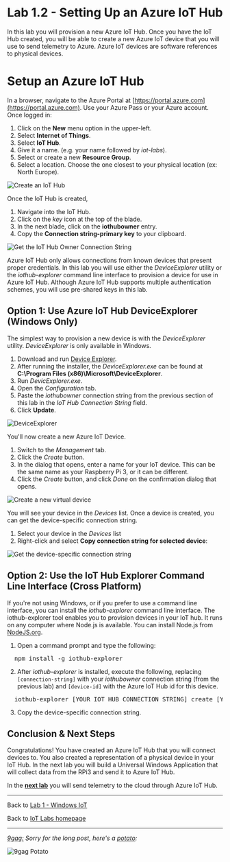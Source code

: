 # Lab 1.2 - Setting Up an Azure IoT Hub

In this lab you will provision a new Azure IoT Hub. Once you have the IoT Hub created, you will be able to create a new Azure IoT device that you will use to send telemetry to Azure. Azure IoT devices are software references to physical devices.

# Setup an Azure IoT Hub
In a browser, navigate to the Azure Portal at [https://portal.azure.com](https://portal.azure.com). Use your Azure Pass or your Azure account. Once logged in:

1. Click on the **New** menu option in the upper-left.
2. Select **Internet of Things**.
3. Select **IoT Hub**.
4. Give it a name. (e.g. your name followed by *iot-labs*). 
5. Select or create a new **Resource Group**.
6. Select a location. Choose the one closest to your physical location (ex: North Europe).

![Create an IoT Hub](/images/lab2_rpi2-new-iot-hub.png)
  
Once the IoT Hub is created, 

1. Navigate into the IoT Hub.
2. Click on the *key* icon at the top of the blade.
3. In the next blade, click on the **iothubowner** entry.
4. Copy the **Connection string-primary key** to your clipboard.

![Get the IoT Hub Owner Connection String](/images/lab1_rpi2-azure-iot-connection-string.png)

Azure IoT Hub only allows connections from known devices that present proper credentials. In this lab you will use either the *DeviceExplorer* utility or the *iothub-explorer* command line interface to provision a device for use in Azure IoT Hub. Although Azure IoT Hub supports multiple authentication schemes, you will use pre-shared keys in this lab.

## Option 1: Use Azure IoT Hub DeviceExplorer (Windows Only)
The simplest way to provision a new device is with the *DeviceExplorer* utility. *DeviceExplorer* is only available in Windows. 

1. Download and run [Device Explorer][deviceexplorer]. 
2. After running the installer, the *DeviceExplorer.exe* can be found at **C:\Program Files (x86)\Microsoft\DeviceExplorer**. 
3. Run *DevicExplorer.exe*.
4. Open the *Configuration* tab.
5. Paste the *iothubowner* connection string from the previous section of this lab in the *IoT Hub Connection String* field.
6. Click **Update**.

![DeviceExplorer](/images/lab1_rpi2-deviceexplorer01.png)

You'll now create a new Azure IoT Device.

1. Switch to the *Management* tab.
3. Click the *Create* button.
4. In the dialog that opens, enter a name for your IoT device. This can be the same name as your Raspberry Pi 3, or it can be different.
5. Click the *Create* button, and click *Done* on the confirmation dialog that opens.

![Create a new virtual device](/images/lab2_rpi2-deviceexplorer02.png) 

You will see your device in the *Devices* list. Once a device is created, you can get the device-specific connection string.

1. Select your device in the *Devices* list
2. Right-click and select **Copy connection string for selected device**:

![Get the device-specific connection string](/images/lab2_rpi2-deviceexplorer03.png) 

## Option 2: Use the IoT Hub Explorer Command Line Interface (Cross Platform)
If you're not using Windows, or if you prefer to use a command line interface, you can install the *iothub-explorer* command line interface. The iothub-explorer tool enables you to provision devices in your IoT hub. It runs on any computer where Node.js is available. You can install Node.js from [NodeJS.org](https://nodejs.org).

1. Open a command prompt and type the following:

<pre>
  npm install -g iothub-explorer
</pre>

2. After *iothub-explorer* is installed, execute the following, replacing <code>[connection-string]</code> with your <i>iothubowner</i> connection string (from the previous lab) and <code>[device-id]</code> with the Azure IoT Hub id for this device.

<pre>
  iothub-explorer [YOUR IOT HUB CONNECTION STRING] create [YOUR DEVICE NAME] --connection-string
</pre>

3. Copy the device-specific connection string.

## Conclusion &amp; Next Steps
Congratulations! You have created an Azure IoT Hub that you will connect devices to. You also created a representation of a physical device in your IoT Hub. In the next lab you will build a Universal Windows Application that will collect data from the RPi3 and send it to Azure IoT Hub.

In the **[next lab][nextlab]** you will send telemetry to the cloud through Azure IoT Hub.

---

Back to [Lab 1 - Windows IoT](/content/lab-1-windows-iot.md)

Back to [IoT Labs homepage](/readme.md#labs)

---

*[9gag:](http://9gag.com/) Sorry for  the long post, here's a [potato](https://www.quora.com/What-does-Sorry-for-the-long-post-heres-a-potato-mean-in-9GAG):*

![9gag Potato](/images/potato04.jpg)

[nextlab]: /content/lab-1-3-sending-telemetry-to-the-cloud.md
[deviceexplorer]: https://github.com/Azure/azure-iot-sdks/releases
